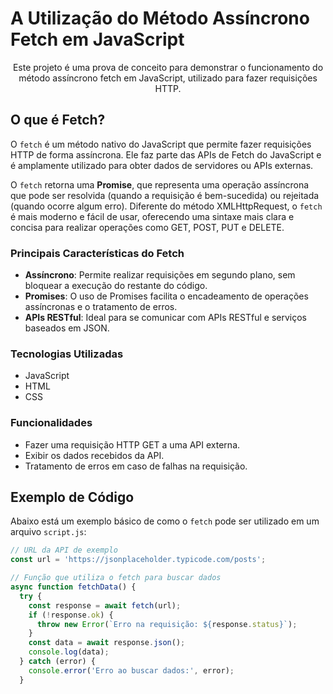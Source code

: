 # A Utilização do Método Assíncrono Fetch em JavaScript

<p align="center">Este projeto é uma prova de conceito para demonstrar o funcionamento do método assíncrono fetch em JavaScript, utilizado para fazer requisições HTTP.

## O que é Fetch? 

O `fetch` é um método nativo do JavaScript que permite fazer requisições HTTP de forma assíncrona. Ele faz parte das APIs de Fetch do JavaScript e é amplamente utilizado para obter dados de servidores ou APIs externas. 

O `fetch` retorna uma **Promise**, que representa uma operação assíncrona que pode ser resolvida (quando a requisição é bem-sucedida) ou rejeitada (quando ocorre algum erro). Diferente do método XMLHttpRequest, o `fetch` é mais moderno e fácil de usar, oferecendo uma sintaxe mais clara e concisa para realizar operações como GET, POST, PUT e DELETE.

### Principais Características do Fetch
- **Assíncrono**: Permite realizar requisições em segundo plano, sem bloquear a execução do restante do código.
- **Promises**: O uso de Promises facilita o encadeamento de operações assíncronas e o tratamento de erros.
- **APIs RESTful**: Ideal para se comunicar com APIs RESTful e serviços baseados em JSON.

### Tecnologias Utilizadas
- JavaScript
- HTML
- CSS

### Funcionalidades
- Fazer uma requisição HTTP GET a uma API externa.
- Exibir os dados recebidos da API.
- Tratamento de erros em caso de falhas na requisição.

## Exemplo de Código

Abaixo está um exemplo básico de como o `fetch` pode ser utilizado em um arquivo `script.js`:

```javascript
// URL da API de exemplo
const url = 'https://jsonplaceholder.typicode.com/posts';

// Função que utiliza o fetch para buscar dados
async function fetchData() {
  try {
    const response = await fetch(url);
    if (!response.ok) {
      throw new Error(`Erro na requisição: ${response.status}`);
    }
    const data = await response.json();
    console.log(data);
  } catch (error) {
    console.error('Erro ao buscar dados:', error);
  }
